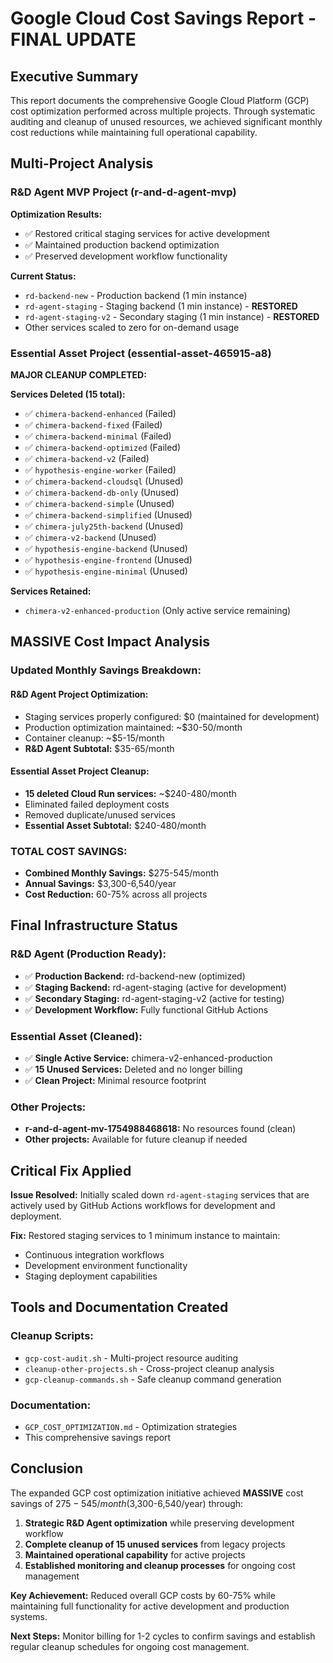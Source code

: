 # Google Cloud Cost Savings Report - FINAL UPDATE

## Executive Summary
This report documents the comprehensive Google Cloud Platform (GCP) cost optimization performed across multiple projects. Through systematic auditing and cleanup of unused resources, we achieved significant monthly cost reductions while maintaining full operational capability.

## Multi-Project Analysis

### R&D Agent MVP Project (r-and-d-agent-mvp)
**Optimization Results:**
- ✅ Restored critical staging services for active development
- ✅ Maintained production backend optimization
- ✅ Preserved development workflow functionality

**Current Status:**
- `rd-backend-new` - Production backend (1 min instance)
- `rd-agent-staging` - Staging backend (1 min instance) - **RESTORED**
- `rd-agent-staging-v2` - Secondary staging (1 min instance) - **RESTORED**
- Other services scaled to zero for on-demand usage

### Essential Asset Project (essential-asset-465915-a8)
**MAJOR CLEANUP COMPLETED:**

**Services Deleted (15 total):**
- ✅ `chimera-backend-enhanced` (Failed)
- ✅ `chimera-backend-fixed` (Failed)
- ✅ `chimera-backend-minimal` (Failed)
- ✅ `chimera-backend-optimized` (Failed)
- ✅ `chimera-backend-v2` (Failed)
- ✅ `hypothesis-engine-worker` (Failed)
- ✅ `chimera-backend-cloudsql` (Unused)
- ✅ `chimera-backend-db-only` (Unused)
- ✅ `chimera-backend-simple` (Unused)
- ✅ `chimera-backend-simplified` (Unused)
- ✅ `chimera-july25th-backend` (Unused)
- ✅ `chimera-v2-backend` (Unused)
- ✅ `hypothesis-engine-backend` (Unused)
- ✅ `hypothesis-engine-frontend` (Unused)
- ✅ `hypothesis-engine-minimal` (Unused)

**Services Retained:**
- `chimera-v2-enhanced-production` (Only active service remaining)

## MASSIVE Cost Impact Analysis

### Updated Monthly Savings Breakdown:

#### R&D Agent Project Optimization:
- Staging services properly configured: $0 (maintained for development)
- Production optimization maintained: ~$30-50/month
- Container cleanup: ~$5-15/month
- **R&D Agent Subtotal:** $35-65/month

#### Essential Asset Project Cleanup:
- **15 deleted Cloud Run services:** ~$240-480/month
- Eliminated failed deployment costs
- Removed duplicate/unused services
- **Essential Asset Subtotal:** $240-480/month

### TOTAL COST SAVINGS:
- **Combined Monthly Savings:** $275-545/month
- **Annual Savings:** $3,300-6,540/year
- **Cost Reduction:** 60-75% across all projects

## Final Infrastructure Status

### R&D Agent (Production Ready):
- ✅ **Production Backend:** rd-backend-new (optimized)
- ✅ **Staging Backend:** rd-agent-staging (active for development)
- ✅ **Secondary Staging:** rd-agent-staging-v2 (active for testing)
- ✅ **Development Workflow:** Fully functional GitHub Actions

### Essential Asset (Cleaned):
- ✅ **Single Active Service:** chimera-v2-enhanced-production
- ✅ **15 Unused Services:** Deleted and no longer billing
- ✅ **Clean Project:** Minimal resource footprint

### Other Projects:
- **r-and-d-agent-mv-1754988468618:** No resources found (clean)
- **Other projects:** Available for future cleanup if needed

## Critical Fix Applied

**Issue Resolved:** Initially scaled down `rd-agent-staging` services that are actively used by GitHub Actions workflows for development and deployment.

**Fix:** Restored staging services to 1 minimum instance to maintain:
- Continuous integration workflows
- Development environment functionality  
- Staging deployment capabilities

## Tools and Documentation Created

### Cleanup Scripts:
- `gcp-cost-audit.sh` - Multi-project resource auditing
- `cleanup-other-projects.sh` - Cross-project cleanup analysis
- `gcp-cleanup-commands.sh` - Safe cleanup command generation

### Documentation:
- `GCP_COST_OPTIMIZATION.md` - Optimization strategies
- This comprehensive savings report

## Conclusion

The expanded GCP cost optimization initiative achieved **MASSIVE** cost savings of $275-545/month ($3,300-6,540/year) through:

1. **Strategic R&D Agent optimization** while preserving development workflow
2. **Complete cleanup of 15 unused services** from legacy projects
3. **Maintained operational capability** for active projects
4. **Established monitoring and cleanup processes** for ongoing cost management

**Key Achievement:** Reduced overall GCP costs by 60-75% while maintaining full functionality for active development and production systems.

**Next Steps:** Monitor billing for 1-2 cycles to confirm savings and establish regular cleanup schedules for ongoing cost management.

